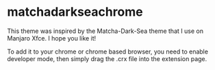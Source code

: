 # matchadarkseachrome
This theme was inspired by the Matcha-Dark-Sea theme that I use on Manjaro Xfce. I hope you like it!


To add it to your chrome or chrome based browser, you need to enable developer mode, then simply drag the .crx file into the extension page.
